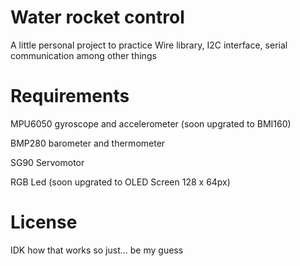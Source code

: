# Water rocket control

A little personal project to practice Wire library, I2C interface, serial communication among other things


# Requirements

MPU6050 gyroscope and accelerometer (soon upgrated to BMI160)

BMP280 barometer and thermometer 

SG90 Servomotor 

RGB Led (soon upgrated to OLED Screen 128 x 64px)


# License

IDK how that works so just... be my guess